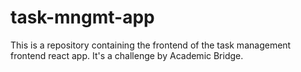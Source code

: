 # task-mngmt-app
This is a repository containing the frontend of the task management frontend react app. It's a challenge by Academic Bridge.
